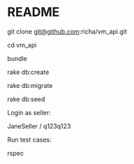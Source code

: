 # README

git clone git@github.com:richa/vm_api.git

cd vm_api

bundle

rake db:create

rake db:migrate

rake db:seed


Login as seller:

JaneSeller / q123q123


Run test cases:

rspec
